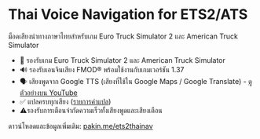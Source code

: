 # Thai Voice Navigation for ETS2/ATS

ม็อดเสียงนำทางภาษาไทยสำหรับเกม Euro Truck Simulator 2 และ American Truck Simulator

- 🚚 รองรับเกม Euro Truck Simulator 2 และ American Truck Simulator
- 🔊 รองรับเอนจินเสียง FMOD® พร้อมใช้งานกับเกมเวอร์ชัน 1.37
- 🗣 เสียงพูดจาก Google TTS (เสียงที่ใช้ใน Google Maps / Google Translate) - [ดูตัวอย่างบน YouTube](https://youtu.be/9RmfC4OdFG4)
- ✅ แปลครบทุกเสียง ([รายการคำแปล](https://pakin.me/ets2thainav/#/command))
- ⚠️รองรับการเตือนจำกัดความเร็วทั้งเสียงพูดและเสียงเตือน

ดาวน์โหลดและข้อมูลเพิ่มเติม: [pakin.me/ets2thainav](https://pakin.me/ets2thainav)
